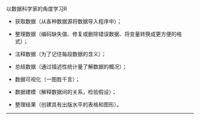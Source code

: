 


以数据科学家的角度学习R

- 获取数据（从各种数据源将数据导入程序中）；
 
- 整理数据（编码缺失值、修复或删除错误数据、将变量转换成更方便的格式）；

- 注释数据（为了记住每段数据的含义）； 

- 总结数据（通过描述性统计量了解数据的概况）；

- 数据可视化（一图胜千言）；

- 数据建模（解释数据间的关系，检验假设）；

- 整理结果（创建具有出版水平的表格和图形）。

---











